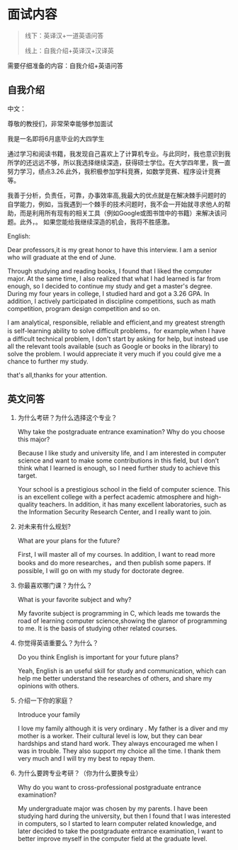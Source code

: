 # 面试内容

> 线下：英译汉+一道英语问答
>
> 线上：自我介绍+英译汉+汉译英

需要仔细准备的内容：自我介绍+英语问答

## 自我介绍

中文：

尊敬的教授们，非常荣幸能够参加面试

我是一名即将6月底毕业的大四学生

通过学习和阅读书籍，我发现自己喜欢上了计算机专业。与此同时，我也意识到我所学的还远远不够，所以我选择继续深造，获得硕士学位。在大学四年里，我一直努力学习，绩点3.26.此外，我积极参加学科竞赛，如数学竞赛、程序设计竞赛等。

我善于分析，负责任，可靠，办事效率高,我最大的优点就是在解决棘手问题时的自学能力，例如，当我遇到一个棘手的技术问题时，我不会一开始就寻求他人的帮助，而是利用所有现有的相关工具（例如Google或图书馆中的书籍）来解决该问题。此外，。 如果您能给我继续深造的机会，我将不胜感激。



English:

Dear professors,it is my great honor to have this interview. I am a senior who will graduate at the end of June.

Through studying and reading books, I found that I liked the computer major. At the same time, I also realized that what I had learned is far from enough, so I decided to continue my study and get a master's degree. During my four years in college, I studied hard and got a 3.26 GPA. In addition, I actively participated in discipline competitions, such as math competition, program design competition and so on. 

 I am analytical, responsible, reliable and efficient,and my greatest strength is self-learning ability to solve difficult problems，for example,when I have a difficult technical problem, I don't start by asking for help, but instead use all the relevant tools available (such as Google or books in the library) to solve the problem. I would appreciate it very much if you could give me a chance to further my study.

that's all,thanks for your attention.

## 英文问答

1. 为什么考研？为什么选择这个专业？ 
   

   Why take the postgraduate entrance examination? Why do you choose this major?

   Because I like study and university life, and I am interested in computer science and want to make some contributions in this field, but I don’t think what I learned is enough, so I need further study to achieve this target.

   Your school is a prestigious school in the field of computer science. This is an excellent college with a perfect academic atmosphere and high-quality teachers. In addition, it has many excellent laboratories, such as the Information Security Research Center, and I really want to join.

2. 对未来有什么规划?

   What are your plans for the future?

   First, I will master all of my courses. In addition, I want to read more books and do more researches，and then publish some papers. If possible, I will go on with my study for doctorate degree.

3. 你最喜欢哪门课？为什么？

   What is your favorite subject and why?

   My favorite subject is programming in C, which leads me towards the road of learning computer science,showing the glamor of programming to me. It is the basis of studying other related courses.

4. 你觉得英语重要么？为什么？

   Do you think English is important for your future plans?

   Yeah, English is an useful skill for study and communication, which can help me better understand the researches of others, and share my opinions with others.

5. 介绍一下你的家庭？

   Introduce your family

   I love my family although it is very ordinary . My father is a diver and my mother is a worker. Their cultural level is low, but they can bear hardships and stand hard work. They always encouraged me when I was in trouble. They also support my choice all the time. I thank them very much and I will try my best to repay them.

6. 为什么要跨专业考研？（你为什么要换专业）

   Why do you want to cross-professional postgraduate entrance examination?

   My undergraduate major was chosen by my parents. I have been studying hard during the university, but then I found that I was interested in computers, so I started to learn computer related knowledge, and later decided to take the postgraduate entrance examination, I want to better improve myself in the computer field at the graduate level.



